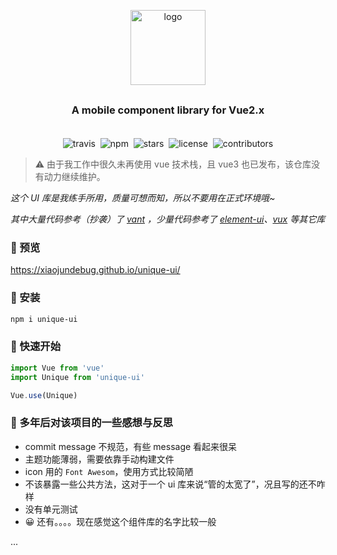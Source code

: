 <p align="center">
    <img alt="logo" src="https://s2.ax1x.com/2019/05/22/Vp6VkF.png" width="120">
</p>

<h3 align="center" style="margin: 30px 0 35px;">A mobile component library for Vue2.x</h3>

<p align="center">
    <img alt="travis" src="https://travis-ci.org/xiaojundebug/unique-ui.svg?branch=master">&nbsp;
    <img alt="npm" src="https://img.shields.io/npm/v/unique-ui.svg?color=%23f86f74">&nbsp;
    <img alt="stars" src="https://img.shields.io/github/stars/xiaojundebug/unique-ui.svg?color=%2336be52">&nbsp;
    <img alt="license" src="https://img.shields.io/npm/l/unique-ui.svg">&nbsp;
    <img alt="contributors" src="https://img.shields.io/github/contributors/xiaojundebug/unique-ui.svg?color=%23409eff">
</p>

> :warning: 由于我工作中很久未再使用 vue 技术栈，且 vue3 也已发布，该仓库没有动力继续维护。

_这个 UI 库是我练手所用，质量可想而知，所以不要用在正式环境哦~_

_其中大量代码参考（抄袭）了 [vant](https://github.com/youzan/vant) ，少量代码参考了 [element-ui](https://github.com/ElemeFE/element)、[vux](https://github.com/airyland/vux) 等其它库_

### 👀 预览

https://xiaojundebug.github.io/unique-ui/

### 🌵 安装

```bash
npm i unique-ui
```

### 🚀 快速开始

```javascript
import Vue from 'vue'
import Unique from 'unique-ui'

Vue.use(Unique)
```

### 💩 多年后对该项目的一些感想与反思

- commit message 不规范，有些 message 看起来很呆
- 主题功能薄弱，需要依靠手动构建文件
- icon 用的 `Font Awesom`，使用方式比较简陋
- 不该暴露一些公共方法，这对于一个 ui 库来说“管的太宽了”，况且写的还不咋样
- 没有单元测试
- 😀 还有。。。。现在感觉这个组件库的名字比较一般
 
...
